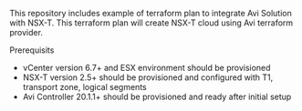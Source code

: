 This repository includes example of terraform plan to integrate Avi Solution with NSX-T. This terraform plan will create NSX-T cloud using Avi terraform provider.

Prerequisits
 - vCenter version 6.7+ and ESX environment should be provisioned
 - NSX-T version 2.5+ should be provisioned and configured with T1, transport zone, logical segments
 - Avi Controller 20.1.1+ should be provisioned and ready after initial setup
